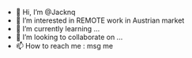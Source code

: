 - 👋 Hi, I’m @Jacknq
- 👀 I’m interested in REMOTE work in Austrian market
- 🌱 I’m currently learning ...
- 💞️ I’m looking to collaborate on ...
- 📫 How to reach me : msg me

<!---
Jacknq/Jacknq is a ✨ special ✨ repository because its `README.md` (this file) appears on your GitHub profile.
You can click the Preview link to take a look at your changes.
--->
